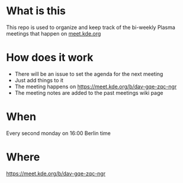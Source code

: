 # What is this

This repo is used to organize and keep track of the bi-weekly Plasma meetings that happen on [meet.kde.org](https://meet.kde.org/b/dav-gqe-zqc-ngr)


# How does it work

- There will be an issue to set the agenda for the next meeting
- Just add things to it
- The meeting happens on https://meet.kde.org/b/dav-gqe-zqc-ngr
- The meeting notes are added to the past meetings wiki page

# When

 Every second monday on 16:00 Berlin time

# Where

https://meet.kde.org/b/dav-gqe-zqc-ngr
